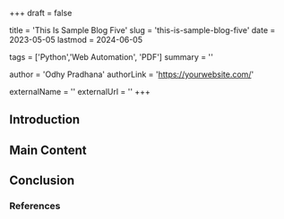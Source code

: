 +++
draft = false

title = 'This Is Sample Blog Five'
slug = 'this-is-sample-blog-five'
date = 2023-05-05
lastmod = 2024-06-05

tags = ['Python','Web Automation', 'PDF']
summary = ''

author = 'Odhy Pradhana'
authorLink = 'https://yourwebsite.com/'

externalName = ''
externalUrl = ''
+++

## Introduction

<!-- Write the introduction here -->

## Main Content

<!-- Write the main content here -->

## Conclusion

<!-- Write the conclusion here -->

### References

<!-- List any references or further readings here -->
